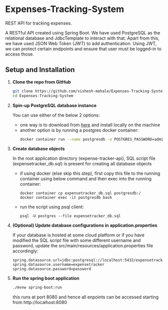 # Expenses-Tracking-System

REST API for tracking expenses.

A RESTful API created using Spring Boot. We have used PostgreSQL as the relational database and JdbcTemplate to interact with that.
Apart from this, we have used JSON Web Token (JWT) to add authentication. Using JWT, we can protect certain endpoints and ensure that user must be logged-in to access those.

## Setup and Installation

1. **Clone the repo from GitHub**
   ```sh
   git clone https://github.com/vishesh-mahale/Expenses-Tracking-System.git
   cd Expenses-Tracking-System
   ```
2. **Spin-up PostgreSQL database instance**

   You can use either of the below 2 options:

   - one way is to download from [here](https://www.postgresql.org/download) and install locally on the machine
   - another option is by running a postgres docker container:
     ```sh
     docker container run --name postgresdb -e POSTGRES_PASSWORD=admin -d -p 5432:5432 postgres
     ```

3. **Create database objects**

   In the root application directory (expense-tracker-api), SQL script file (expensetracker_db.sql) is present for creating all database objects

   - if using docker (else skip this step), first copy this file to the running container using below command and then exec into the running container:
     ```
     docker container cp expensetracker_db.sql postgresdb:/
     docker container exec -it postgresdb bash
     ```
   - run the script using psql client:
     ```
     psql -U postgres --file expensetracker_db.sql
     ```

4. **(Optional) Update database configurations in application.properties**

   If your database is hosted at some cloud platform or if you have modified the SQL script file with some different username and password, update the src/main/resources/application.properties file accordingly:

   ```properties
   spring.datasource.url=jdbc:postgresql://localhost:5432/expensetrackerdb
   spring.datasource.username=expensetracker
   spring.datasource.password=password
   ```

5. **Run the spring boot application**
   ```sh
   ./mvnw spring-boot:run
   ```
   this runs at port 8080 and hence all enpoints can be accessed starting from http://localhost:8080
